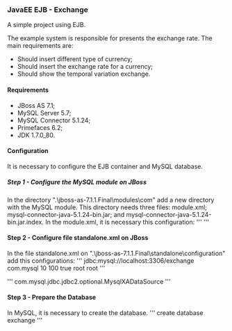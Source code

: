 ### JavaEE EJB - Exchange
A simple project using EJB.

The example system is responsible for presents the exchange rate. The main requirements are:
- Should insert different type of currency;
- Should insert the exchange rate for a currency;
- Should show the temporal variation exchange.

#### Requirements
- JBoss AS 7.1;
- MySQL Server 5.7;
- MySQL Connector 5.1.24;
- Primefaces 6.2;
- JDK 1.7.0_80.

#### Configuration
It is necessary to configure the EJB container and MySQL database. 

##### Step 1 - Configure the MySQL module on JBoss
In the directory ".\jboss-as-7.1.1.Final\modules\com" add a new directory with the MySQL module. This directory needs three files: module.xml; mysql-connector-java-5.1.24-bin.jar; and mysql-connector-java-5.1.24-bin.jar.index. In the module.xml, it is necessary this configuration:
'''
<module xmlns="urn:jboss:module:1.0" name="com.mysql">
  <resources>
    <resource-root path="mysql-connector-java-5.1.24-bin.jar"/>
  </resources>
  <dependencies>
    <module name="javax.api"/>
  </dependencies>
</module>
''' 

#### Step 2 - Configure file standalone.xml on JBoss
In the file standalone.xml on ".\jboss-as-7.1.1.Final\standalone\configuration" add this configurations:
'''
<datasource jndi-name="java:/exchangeDS" pool-name="exchangeDS" enabled="true" use-java-context="true">
    <connection-url>jdbc:mysql://localhost:3306/exchange</connection-url>
    <driver>com.mysql</driver>
    <pool>
        <min-pool-size>10</min-pool-size>
        <max-pool-size>100</max-pool-size>
        <prefill>true</prefill>
    </pool>
    <security>
        <user-name>root</user-name>
        <password>root</password>
    </security>
</datasource>
'''

'''
<driver name="com.mysql" module="com.mysql">
    <xa-datasource-class>com.mysql.jdbc.jdbc2.optional.MysqlXADataSource</xa-datasource-class>
</driver>
'''

#### Step 3 - Prepare the Database
In MySQL, it is necessary to create the database. 
'''
create database exchange
'''




